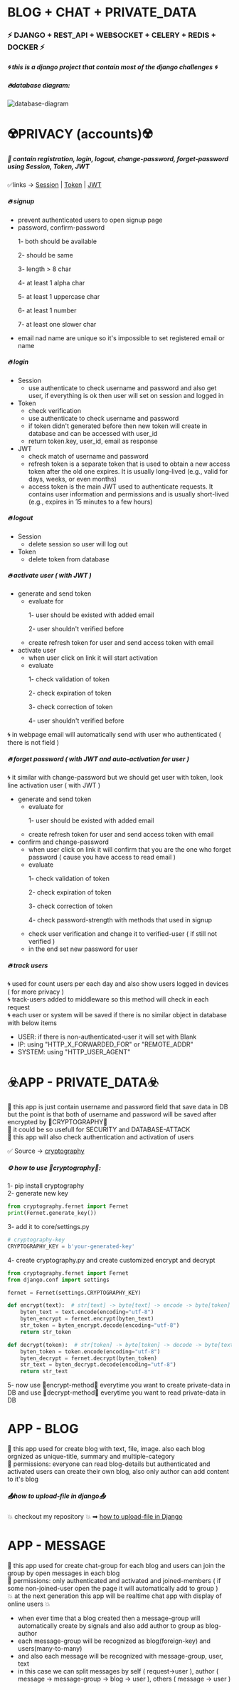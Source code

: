 <h1>BLOG + CHAT + PRIVATE_DATA</h1>
<h3>⚡ DJANGO + REST_API + WEBSOCKET + CELERY + REDIS + DOCKER ⚡</h3>
<h5>🌀  this is a django project that contain most of the django challenges 🌀 </h5>
<h5>🔥database diagram:</h5>
<img src="database%20diagram.png" alt="database-diagram">

# ☢️PRIVACY (accounts)☢️

<h5>🎴 contain registration, login, logout, change-password, forget-password using Session, Token, JWT</h5>
✅links -> <a href="https://docs.djangoproject.com/en/5.1/topics/auth/default/">Session</a> | <a href="https://www.django-rest-framework.org/api-guide/authentication/">Token</a> | <a href="https://jwt.io/">JWT</a>
<h5>🔥 signup</h5>
<ul>
    <li>prevent authenticated users to open signup page</li>
    <li>password, confirm-password
        <p>1- both should be available</p>
        <p>2- should be same</p>
        <p>3- length > 8 char</p>
        <p>4- at least 1 alpha char</p>
        <p>5- at least 1 uppercase char</p>
        <p>6- at least 1 number</p>
        <p>7- at least one slower char</p>
    </li>
    <li>email nad name are unique so it's impossible to set registered email or name</li>
</ul>

<h5>🔥 login</h5>
<ul>
    <li>Session
        <ul>
            <li>use authenticate to check username and password and also get user, if everything is ok then user will set on session and logged in</li>
        </ul>
    </li>
    <li>Token
        <ul>
            <li>check verification</li>
            <li>use authenticate to check username and password</li>
            <li>if token didn't generated before then new token will create in database and can be accessed with user_id</li>
            <li>return token.key, user_id, email as response</li>
        </ul>
    </li>
    <li>JWT
        <ul>
            <li>check match of username and password</li>
            <li>refresh token is a separate token that is used to obtain a new access token after the old one expires. It is usually long-lived (e.g., valid for days, weeks, or even months)</li>
            <li>access token is the main JWT used to authenticate requests. It contains user information and permissions and is usually short-lived (e.g., expires in 15 minutes to a few hours)</li>
        </ul>
    </li>
</ul>

<h5>🔥 logout</h5>
<ul>
    <li>Session
        <ul>
            <li>delete session so user will log out</li>
        </ul>
    </li>
    <li>Token
        <ul>
            <li>delete token from database</li>
        </ul>
    </li>
</ul>

<h5>🔥 activate user ( with JWT )</h5>
<ul>
    <li>generate and send token
        <ul>
            <li>evaluate for
                <p>1- user should be existed with added email</p>
                <p>2- user shouldn't verified before</p>
            </li>
            <li>create refresh token for user and send access token with email</li>
        </ul>
    </li>
    <li>activate user
        <ul>
            <li>when user click on link it will start activation</li>
            <li>evaluate
                <p>1- check validation of token</p>
                <p>2- check expiration of token</p>
                <p>3- check correction of token</p>
                <p>4- user shouldn't verified before</p>
            </li>
        </ul>
    </li>
</ul>
<p>🌀 in webpage email will automatically send with user who authenticated ( there is not field )</p>

<h5>🔥 forget password ( with JWT and auto-activation for user )</h5>
<p>🌀 it similar with change-password but we should get user with token, look line activation user ( with JWT )</p>
<ul>
    <li>generate and send token
        <ul>
            <li>evaluate for
                <p>1- user should be existed with added email</p>
            </li>
            <li>create refresh token for user and send access token with email</li>
        </ul>
    </li>
    <li>confirm and change-password
        <ul>
            <li>when user click on link it will confirm that you are the one who forget password ( cause you have access to read email )</li>
            <li>evaluate
                <p>1- check validation of token</p>
                <p>2- check expiration of token</p>
                <p>3- check correction of token</p>
                <p>4- check password-strength with methods that used in signup</p>
            </li>
            <li>check user verification and change it to verified-user ( if still not verified )</li>
            <li>in the end set new password for user</li>
        </ul>
    </li>
</ul>

<h5>🔥 track users</h5>
<p>🌀 used for count users per each day and also show users logged in devices ( for more privacy )<br>
🌀 track-users added to middleware so this method will check in each request<br>
🌀 each user or system will be saved if there is no similar object in database with below items</p>
<ul>
    <li>USER: if there is non-authenticated-user it will set with Blank</li>
    <li>IP: using "HTTP_X_FORWARDED_FOR" or "REMOTE_ADDR"</li>
    <li>SYSTEM: using "HTTP_USER_AGENT"</li>
</ul>

# ☣️APP - PRIVATE_DATA☣️
<p>🎴 this app is just contain username and password field that save data in DB but the point is that both of username and password will be saved after encrypted by 🔐CRYPTOGRAPHY🔐<br>
🔴 it could be so usefull for SECURITY and DATABASE-ATTACK<br>
🔵 this app will also check authentication and activation of users
</p>
✅ Source -> <a href="https://cryptography.io/en/latest/fernet/">cryptography</a>
<h5>⚙️ how to use 🔐cryptography🔐:</h5>

<p>
1- pip install cryptography<br>
2- generate new key

```python
from cryptography.fernet import Fernet
print(Fernet.generate_key())
```
3- add it to core/settings.py

```python
# cryptography-key
CRYPTOGRAPHY_KEY = b'your-generated-key'
```
4- create cryptography.py and create customized encrypt and decrypt 
```python
from cryptography.fernet import Fernet
from django.conf import settings

fernet = Fernet(settings.CRYPTOGRAPHY_KEY)

def encrypt(text):  # str[text] -> byte[text] -> encode -> byte[token] -> str[token]
    byten_text = text.encode(encoding="utf-8")
    byten_encrypt = fernet.encrypt(byten_text)
    str_token = byten_encrypt.decode(encoding="utf-8")
    return str_token

def decrypt(token):  # str[token] -> byte[token] -> decode -> byte[text] -> str[text]
    byten_token = token.encode(encoding="utf-8")
    byten_decrypt = fernet.decrypt(byten_token)
    str_text = byten_decrypt.decode(encoding="utf-8")
    return str_text
```
5- now use 🔶encrypt-method🔶 everytime you want to create private-data in DB and use 🔶decrypt-method🔶 everytime you want to read private-data in DB
</p>

# APP - BLOG
🎴 this app used for create blog with text, file, image. also each blog orgnized as unique-title, summary and multiple-category<br>
🔴 permissions: everyone can read blog-details but authenticated and activated users can create their own blog, also only author can add content to it's blog
<h5>📤how to upload-file in django📤</h5>
💥 checkout my repository 💥 ➡ <a href="https://github.com/999-amir/upload-file-in-Django">how to upload-file in Django</a>

# APP - MESSAGE
🎴 this app used for create chat-group for each blog and users can join the group by open messages in each blog<br>
🔴 permissions: only authenticated and activated and joined-members ( if some non-joined-user open the page it will automatically add to group )<br>
💥 at the next generation this app will be realtime chat app with display of online users 💥<br>
<ul>
    <li>when ever time that a blog created then a message-group will automatically create by signals and also add author to group as blog-author</li>
    <li>each message-group will be recognized as blog(foreign-key) and users(many-to-many)</li>
    <li>and also each message will be recognized with message-group, user, text</li>
    <li>in this case we can split messages by self ( request->user ), author ( message -> message-group -> blog -> user ), others ( message -> user )</li>
</ul>

